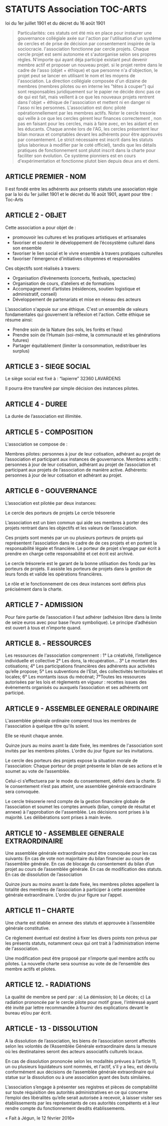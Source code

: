 <!--

---
title: Statuts de l'association Toc-Arts
description: Ces statuts sont utilisés par l'association Toc-Arts qui est gérée un commun, elle pourra servir d'exemple à d'autres associations que leur membres veulent gérer comme un commun.
image_url: 
licence: CC-BY-SA
---

-->


# STATUTS Association TOC-ARTS
loi du 1er juillet 1901 et du décret du 16 août 1901

> Particularités: ces statuts ont été mis en place pour instaurer une gouvernance collégiale axée sur l'action par l'utilisation d'un système de cercles et de prise de décision par consentement inspirée de la sociocracie. l'association fonctionne par cercle projets. Chaque cercle projet est semi autonome et s'autorganise selon ses propres règles. N'importe qui ayant déja participé existant peut devenir membre actif et proposer un nouveau projet. si le projet rentre dans le cadre de l'asso (objet + éthique) et que personne n'a d'objection, le projet peut se lancer en utilisant le nom et les moyens de l'association. La direction collégiale composée d'un dizaine de membres (membres pilotes ou en interne les "têtes à couper") qui sont responsables juridiquement sur le papier ne décide donc pas ce de qui est fait, mais veillent à ce que les nouveaux projets rentrent dans l'objet + éthique de l'association et mettent ni en danger ni l'asso ni les personnes. L'association est donc piloté opérationnellement par les membres actifs. Noter le cercle tresorie qui veille à ce que les cercles gérent leur finances correctement , non pas en faisant pour les cercles, mais à faire avec, en les aidant et en les éducants. Chaque année lors de l'AG, les cercles présentent leur bilan moraux et comptables devant les adhérents pour être approuvés par consentement. Le strict nécessaire est inscrit dans les statuts (plus laborieux à modifier par le coté officiel), tandis que les détails pratiques de fonctionnement sont plutot inscrit dans la charte pour faciliter son évolution. Ce système pionniers est en cours d'expérimentation et fonctionne plutot bien depuis deux ans et demi.





## ARTICLE PREMIER - NOM

Il est fondé entre les adhérents aux présents statuts une association régie par la loi du 1er juillet 1901 et le décret du 16 août 1901, ayant pour titre : Toc-Arts 


## ARTICLE 2 - OBJET

Cette association a pour objet de : 
- promouvoir les cultures et les pratiques artistiques et artisanales
- favoriser et soutenir le développement de l’écosystème culturel dans son ensemble
- favoriser le lien social et le vivre ensemble à travers pratiques culturelles 
- favoriser l'émergence d’initiatives citoyennes et responsables

Ces objectifs sont réalisés à travers: 
- Organisation d’évènements (concerts, festivals, spectacles)
- Organisation de cours, d’ateliers et de formations
- Accompagnement d’artistes (résidences, soutien logistique et administratif, conseil)
- Développement de partenariats et mise en réseau des acteurs 

L’association s'appuie sur une éthique. C'est un ensemble de valeurs fondamentales qui gouvernent la réflexion et l'action. Cette éthique se résume ainsi:
- Prendre soin de la Nature (les sols, les forêts et l’eau)
- Prendre soin de l’Humain (soi-même, la communauté et les générations futures)
- Partager équitablement (limiter la consommation, redistribuer les surplus)


## ARTICLE 3 - SIEGE SOCIAL 

Le siège social est fixé à :
“lapierre” 
32360 LAVARDENS

Il pourra être transféré par simple décision des instances pilotes.


## ARTICLE 4 - DUREE 
La durée de l’association est illimitée.


## ARTICLE 5 - COMPOSITION 

L'association se compose de :

Membres pilotes: personnes à jour de leur cotisation, adhérant au projet de l’association et participant aux instances de gouvernance.
Membres actifs : personnes à jour de leur cotisation, adhérant au projet de l’association et participant aux projets de l’association de manière active.
Adhérents: personnes à jour de leur cotisation et adhérant au projet.


## ARTICLE 6 - GOUVERNANCE


L’association est pilotée par deux instances: 

Le cercle des porteurs de projets
Le cercle trésorerie

L’association est un bien commun qui aide ses membres à porter des projets rentrant dans les objectifs et les valeurs de l’association.

Ces projets sont menés par un ou plusieurs porteurs de projets qui représentent l’association dans le cadre de de ces projets et en portent la responsabilité légale et financière. Le porteur de projet s’engage par écrit à prendre en charge cette responsabilité et cet écrit est archivé.

Le cercle trésorerie est le garant de la bonne utilisation des fonds par les porteurs de projets. Il assiste les porteurs de projets dans la gestion de leurs fonds et valide les opérations financières.

Le rôle et le fonctionnement de ces deux instances sont définis plus précisément dans la charte.


## ARTICLE 7 - ADMISSION 


Pour faire partie de l’association il faut adhérer (adhésion libre dans la limite de seize euros avec pour base l’euro symbolique). Le principe d’adhésion est ouvert à tous et n’importe quand.



## ARTICLE 8. - RESSOURCES 

Les ressources de l'association comprennent :
1° La créativité, l’intelligence individuelle et collective
2° Les dons, la récupération...
3° Le montant des cotisations;
4° Les participations financières des adhérents aux activités qu’elle propose;
5° Les subventions de l'Etat, des collectivités territoriales et locales;
6° Les montants issus du mécénat;
7°Toutes les ressources autorisées par les lois et règlements en vigueur : recettes issues des évènements organisés ou auxquels l’association et ses adhérents ont participé.


## ARTICLE 9 - ASSEMBLEE GENERALE ORDINAIRE 

L'assemblée générale ordinaire comprend tous les membres de l'association à quelque titre qu'ils soient. 

Elle se réunit chaque année. 

Quinze jours au moins avant la date fixée, les membres de l'association sont invités par les membres pilotes. L'ordre du jour figure sur les invitations. 

Le cercle des porteurs des projets expose la situation morale de l'association:
Chaque porteur de projet présente le bilan de ses actions et le soumet au vote de l’assemblée. 

Celui-ci s’effectuera par le mode du consentement, défini dans la charte.
Si le consentement n’est pas atteint, une assemblée générale extraordinaire sera convoquée.

Le cercle trésorerie rend compte de la gestion financière globale de l’association et soumet les comptes annuels (bilan, compte de résultat et annexe) à l'approbation de l'assemblée. 
Les décisions sont prises à la majorité. Les délibérations sont prises à main levée.


## ARTICLE 10 - ASSEMBLEE GENERALE EXTRAORDINAIRE 

Une assemblée générale extraordinaire peut être convoquée pour les cas suivants:
En cas de vote non majoritaire du bilan financier au cours de l’assemblée générale.
En cas de blocage du consentement du bilan d’un projet au cours de l’assemblée générale.
En cas de modification des statuts.
En cas de dissolution de l’association

Quinze jours au moins avant la date fixée, les membres pilotes appellent la totalité des membres de l’association à participer à cette assemblée générale extraordinaire. L'ordre du jour figure sur l’appel. 


## ARTICLE 11 – CHARTE

Une charte est établie en annexe des statuts et approuvée à l’assemblée générale constitutive.

Ce règlement éventuel est destiné à fixer les divers points non prévus par les présents statuts, notamment ceux qui ont trait à l'administration interne de l'association. 

Une modification peut être proposé par n’importe quel membre actifs ou pilotes. La nouvelle charte sera soumise au vote de de l’ensemble des membre actifs et pilotes.

## ARTICLE 12. - RADIATIONS 

La qualité de membre se perd par :
a) La démission;
b) Le décès;
c) La radiation prononcée par le cercle pilote pour motif grave, l'intéressé ayant été invité par lettre recommandée à fournir des explications devant le bureau et/ou par écrit. 


## ARTICLE - 13 - DISSOLUTION 


A la dissolution de l’association, les biens de l’association seront affectés selon les volontés de l’Assemblée Générale extraordinaire dans la mesure où les destinataires seront des acteurs associatifs culturels locaux.

En cas de dissolution prononcée selon les modalités prévues à l’article 11, un ou plusieurs liquidateurs sont nommés, et l'actif, s'il y a lieu, est dévolu conformément aux décisions de l’assemblée générale extraordinaire qui statue sur la dissolution ou à une association ayant des buts similaires. 


L’association s’engage à présenter ses registres et pièces de comptabilité sur toute réquisition des autorités administratives en ce qui concerne l’emploi des libéralités qu’elle serait autorisée à recevoir, à laisser visiter ses établissements par les représentants de ces autorités compétents et à leur rendre compte du fonctionnement desdits établissements.



«  Fait à Jégun, le 12 février 2016» 






